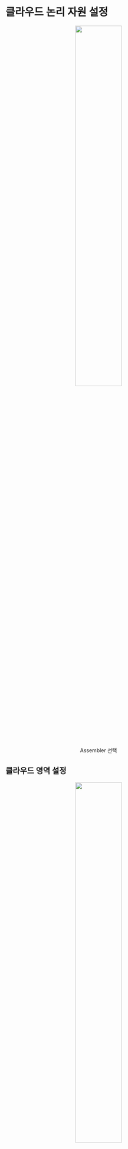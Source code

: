 # 클라우드 논리 자원 설정

<p align="center"><img src="images/aa-ca-01.png" width="50%" /><br/>Assembler 선택</p>

## 클라우드 영역 설정

<p align="center"><img src="images/aa-cf-01.png" width="50%" /><br/>Infrastructure > Configure > Cloud Zones 메뉴 선택</p>

<p align="center"><img src="images/aa-cf-02.png" width="50%" /><br/>클라우드 영역 설정</p>

> [!NOTE]
> `Description`에 BVP에서 표시할 사용자 친화적인 이름을 입력

> [!NOTE]
> Aria Operations와 연동하고 있다면 `Placement Policy`를 `ADVANCED`로 선택

> [!NOTE]
> `Capability tags`에 `compute:` 로 시작하는 고유 태그 입력

<p align="center"><img src="images/aa-cf-03.png" width="50%" /><br/>할당 클라우드 자원 설정</p>

> [!NOTE]
> `Manually select compute` 선택 자원 메뉴에서 설정한 클라우드 기반 컴퓨팅 자원 선택

<p align="center"><img src="images/aa-cf-04.png" width="50%" /><br/>클라우드 영역 생성 완료</p>

## 네트워크 프로필 설정

<p align="center"><img src="images/aa-cf-05.png" width="50%" /><br/>Infrastructure > Configure > Network Profiles 메뉴 선택</p>

> [!NOTE]
> VPC의 업링크 인프라 단위로 프로필 생성
> 일반적으로 엣지 클러스터 단위로 생성함

### 내부망 VPC 기반 네트워크 설정 (샘플)

<p align="center"><img src="images/aa-cf-06.png" width="50%" /><br/>내부망 VPC 기반 네트워크 기본 설정</p>

> [!NOTE]
> `Description`에 BVP에서 표시할 사용자 친화적인 이름을 입력

> [!CAUTION]
> `Capability tags`에 `vpcInfraId:` 로 시작하는 고유 태그 입력
> 반드시 `vpcInfraId:` 로 시작하는 태그가 있어야 BVP에서 VPC 배포시 기반 인프라 탐색을 수행 할 수 있음

<p align="center"><img src="images/aa-cf-07.png" width="50%" /><br/>내부망 VPC 사전 네트워크 설정</p>

> [!NOTE]
> `Add Network` 버튼을 통해 반드시 트랜짓 네트워크를 등록해야 함
> 클라우드 네트워크에 대한 전반적인 설정 정보를 트랜짓 네트워크로 부터 가져옴

<p align="center"><img src="images/aa-cf-08.png" width="50%" /><br/>내부망 VPC 할당 네트워크 설정</p>

> [!NOTE]
> `Isolation policy` 를 `On-demand network` 로 설정
> `Transport zone` 은 클라우드 데이터 전송용 오버레이를 선택
> `External network` 는 엣지 클러스터 하위에 NSX에서 설정한 IP 할당용 세그먼트를 지정
> `Tier-0 logical router` 는 엣지 클러스터에 포함된 업링크용 T0 라우터 지정
> `Edge Cluster` 는 해당 엣지 클러스터를 지정
> `CIDR` 은 엣지 클러스터 상위에 지정된 라우트 망 CIDR을 지정. 기본 BVP 기능에서는 특별히 사용되지는 않음
> `Subnet size` 는 `CIDR` 하위 프리픽스 영역을 임의로 지정
> `IP range assignment` 는 `Static` 으로 설정

<p align="center"><img src="images/aa-cf-09.png" width="50%" /><br/>내부망 VPC 사전 네트워크 확인</p>

### 외부망 VPC 기반 네트워크 설정 (샘플)

<p align="center"><img src="images/aa-cf-10.png" width="50%" /><br/>외부망 VPC 기반 네트워크 기본 설정</p>

> [!NOTE]
> `Description`에 BVP에서 표시할 사용자 친화적인 이름을 입력

> [!CAUTION]
> `Capability tags`에 `vpcInfraId:` 로 시작하는 고유 태그 입력
> 반드시 `vpcInfraId:` 로 시작하는 태그가 있어야 BVP에서 VPC 배포시 기반 인프라 탐색을 수행 할 수 있음

<p align="center"><img src="images/aa-cf-11.png" width="50%" /><br/>외부망 VPC 사전 네트워크 설정</p>

> [!NOTE]
> `Add Network` 버튼을 통해 반드시 트랜짓 네트워크를 등록해야 함
> 클라우드 네트워크에 대한 전반적인 설정 정보를 트랜짓 네트워크로 부터 가져옴

<p align="center"><img src="images/aa-cf-12.png" width="50%" /><br/>외부망 VPC 할당 네트워크 설정</p>

> [!NOTE]
> `Isolation policy` 를 `On-demand network` 로 설정
> `Transport zone` 은 클라우드 데이터 전송용 오버레이를 선택
> `External network` 는 엣지 클러스터 하위에 NSX에서 설정한 IP 할당용 세그먼트를 지정
> `Tier-0 logical router` 는 엣지 클러스터에 포함된 업링크용 T0 라우터 지정
> `Edge Cluster` 는 해당 엣지 클러스터를 지정
> `CIDR` 은 엣지 클러스터 상위에 지정된 라우트 망 CIDR을 지정. 기본 BVP 기능에서는 특별히 사용되지는 않음
> `Subnet size` 는 `CIDR` 하위 프리픽스 영역을 임의로 지정
> `IP range assignment` 는 `Static` 으로 설정

<p align="center"><img src="images/aa-cf-13.png" width="50%" /><br/>외부망 VPC 사전 네트워크 확인</p>

## 스토리지 프로필 설정

<p align="center"><img src="images/aa-cf-14.png" width="50%" /><br/>Infrastructure > Configure > Storage Profiles 메뉴 선택</p>

<p align="center"><img src="images/aa-cf-15.png" width="50%" /><br/>클러스터에 따른 스토리지 설정</p>

> [!NOTE]
> `Compute` 에 배포 영역 기준 설정

> [!NOTE]
> `Capability tags` 에 `storage:` 로 시작하는 고유 태그 입력

<p align="center"><img src="images/aa-cf-16.png" width="50%" /><br/>데이터스토어 추가</p>

> [!NOTE]
> `Manually select datastores/clusters` 선택 후 Datastore 추가

<p align="center"><img src="images/aa-cf-17.png" width="50%" /><br/>스토리지 프로필 확인</p>

## 플레이버 (기준 배포 스펙) 설정

<p align="center"><img src="images/aa-cf-18.png" width="50%" /><br/>Infrastructure > Configure > Flavor Mappings 메뉴 선택</p>

**`small` 크기 생성 (샘플)**

<p align="center"><img src="images/aa-cf-19.png" width="50%" /><br/>small 크기 [1Core 2GRam]</p>

**`medium` 크기 생성 (샘플)**

<p align="center"><img src="images/aa-cf-20.png" width="50%" /><br/>medium 크기 [2Core 4GRam]</p>

**`large` 크기 생성 (샘플)**

<p align="center"><img src="images/aa-cf-21.png" width="50%" /><br/>large 크기 [2Core 8GRam]</p>

**`xlarge` 크기 생성 (샘플)**

<p align="center"><img src="images/aa-cf-22.png" width="50%" /><br/>xlarge 크기 [4Core 16GRam]</p>

<p align="center"><img src="images/aa-cf-23.png" width="50%" /><br/>플레이버 확인</p>

## 이미지 설정

<p align="center"><img src="images/aa-cf-24.png" width="50%" /><br/>Infrastructure > Configure > Image Mappings 메뉴 선택</p>

**Ubuntu 24.04 (샘플)**

<p align="center"><img src="images/aa-cf-25.png" width="50%" /><br/>ubuntu24</p>

<p align="center"><img src="images/aa-cf-26.png" width="50%" /><br/>이미지 설정 확인</p>

## 기본 커스텀 이름 규칙

<p align="center"><img src="images/aa-cf-27.png" width="50%" /><br/>Infrastructure > Configure > Custom Names 메뉴 선택</p>

> [!NOTE]
> 최초 설정시에는 `Enroll` 버튼을 눌러 활성화 함

<p align="center"><img src="images/aa-cf-28.png" width="50%" /><br/>기본 이름 규칙 설정</p>

> [!NOTE]
> 모든 `Template Format`은 `${resource.name}` 으로 지정

<p align="center"><img src="images/aa-cf-29.png" width="50%" /><br/>기본 이름 규칙 확인</p>
